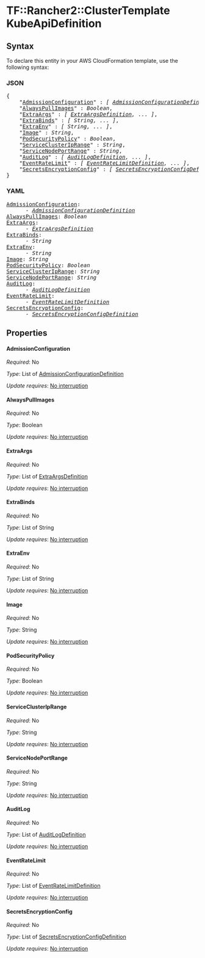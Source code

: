 # TF::Rancher2::ClusterTemplate KubeApiDefinition

## Syntax

To declare this entity in your AWS CloudFormation template, use the following syntax:

### JSON

<pre>
{
    "<a href="#admissionconfiguration" title="AdmissionConfiguration">AdmissionConfiguration</a>" : <i>[ <a href="admissionconfigurationdefinition.md">AdmissionConfigurationDefinition</a>, ... ]</i>,
    "<a href="#alwayspullimages" title="AlwaysPullImages">AlwaysPullImages</a>" : <i>Boolean</i>,
    "<a href="#extraargs" title="ExtraArgs">ExtraArgs</a>" : <i>[ <a href="extraargsdefinition.md">ExtraArgsDefinition</a>, ... ]</i>,
    "<a href="#extrabinds" title="ExtraBinds">ExtraBinds</a>" : <i>[ String, ... ]</i>,
    "<a href="#extraenv" title="ExtraEnv">ExtraEnv</a>" : <i>[ String, ... ]</i>,
    "<a href="#image" title="Image">Image</a>" : <i>String</i>,
    "<a href="#podsecuritypolicy" title="PodSecurityPolicy">PodSecurityPolicy</a>" : <i>Boolean</i>,
    "<a href="#serviceclusteriprange" title="ServiceClusterIpRange">ServiceClusterIpRange</a>" : <i>String</i>,
    "<a href="#servicenodeportrange" title="ServiceNodePortRange">ServiceNodePortRange</a>" : <i>String</i>,
    "<a href="#auditlog" title="AuditLog">AuditLog</a>" : <i>[ <a href="auditlogdefinition.md">AuditLogDefinition</a>, ... ]</i>,
    "<a href="#eventratelimit" title="EventRateLimit">EventRateLimit</a>" : <i>[ <a href="eventratelimitdefinition.md">EventRateLimitDefinition</a>, ... ]</i>,
    "<a href="#secretsencryptionconfig" title="SecretsEncryptionConfig">SecretsEncryptionConfig</a>" : <i>[ <a href="secretsencryptionconfigdefinition.md">SecretsEncryptionConfigDefinition</a>, ... ]</i>
}
</pre>

### YAML

<pre>
<a href="#admissionconfiguration" title="AdmissionConfiguration">AdmissionConfiguration</a>: <i>
      - <a href="admissionconfigurationdefinition.md">AdmissionConfigurationDefinition</a></i>
<a href="#alwayspullimages" title="AlwaysPullImages">AlwaysPullImages</a>: <i>Boolean</i>
<a href="#extraargs" title="ExtraArgs">ExtraArgs</a>: <i>
      - <a href="extraargsdefinition.md">ExtraArgsDefinition</a></i>
<a href="#extrabinds" title="ExtraBinds">ExtraBinds</a>: <i>
      - String</i>
<a href="#extraenv" title="ExtraEnv">ExtraEnv</a>: <i>
      - String</i>
<a href="#image" title="Image">Image</a>: <i>String</i>
<a href="#podsecuritypolicy" title="PodSecurityPolicy">PodSecurityPolicy</a>: <i>Boolean</i>
<a href="#serviceclusteriprange" title="ServiceClusterIpRange">ServiceClusterIpRange</a>: <i>String</i>
<a href="#servicenodeportrange" title="ServiceNodePortRange">ServiceNodePortRange</a>: <i>String</i>
<a href="#auditlog" title="AuditLog">AuditLog</a>: <i>
      - <a href="auditlogdefinition.md">AuditLogDefinition</a></i>
<a href="#eventratelimit" title="EventRateLimit">EventRateLimit</a>: <i>
      - <a href="eventratelimitdefinition.md">EventRateLimitDefinition</a></i>
<a href="#secretsencryptionconfig" title="SecretsEncryptionConfig">SecretsEncryptionConfig</a>: <i>
      - <a href="secretsencryptionconfigdefinition.md">SecretsEncryptionConfigDefinition</a></i>
</pre>

## Properties

#### AdmissionConfiguration

_Required_: No

_Type_: List of <a href="admissionconfigurationdefinition.md">AdmissionConfigurationDefinition</a>

_Update requires_: [No interruption](https://docs.aws.amazon.com/AWSCloudFormation/latest/UserGuide/using-cfn-updating-stacks-update-behaviors.html#update-no-interrupt)

#### AlwaysPullImages

_Required_: No

_Type_: Boolean

_Update requires_: [No interruption](https://docs.aws.amazon.com/AWSCloudFormation/latest/UserGuide/using-cfn-updating-stacks-update-behaviors.html#update-no-interrupt)

#### ExtraArgs

_Required_: No

_Type_: List of <a href="extraargsdefinition.md">ExtraArgsDefinition</a>

_Update requires_: [No interruption](https://docs.aws.amazon.com/AWSCloudFormation/latest/UserGuide/using-cfn-updating-stacks-update-behaviors.html#update-no-interrupt)

#### ExtraBinds

_Required_: No

_Type_: List of String

_Update requires_: [No interruption](https://docs.aws.amazon.com/AWSCloudFormation/latest/UserGuide/using-cfn-updating-stacks-update-behaviors.html#update-no-interrupt)

#### ExtraEnv

_Required_: No

_Type_: List of String

_Update requires_: [No interruption](https://docs.aws.amazon.com/AWSCloudFormation/latest/UserGuide/using-cfn-updating-stacks-update-behaviors.html#update-no-interrupt)

#### Image

_Required_: No

_Type_: String

_Update requires_: [No interruption](https://docs.aws.amazon.com/AWSCloudFormation/latest/UserGuide/using-cfn-updating-stacks-update-behaviors.html#update-no-interrupt)

#### PodSecurityPolicy

_Required_: No

_Type_: Boolean

_Update requires_: [No interruption](https://docs.aws.amazon.com/AWSCloudFormation/latest/UserGuide/using-cfn-updating-stacks-update-behaviors.html#update-no-interrupt)

#### ServiceClusterIpRange

_Required_: No

_Type_: String

_Update requires_: [No interruption](https://docs.aws.amazon.com/AWSCloudFormation/latest/UserGuide/using-cfn-updating-stacks-update-behaviors.html#update-no-interrupt)

#### ServiceNodePortRange

_Required_: No

_Type_: String

_Update requires_: [No interruption](https://docs.aws.amazon.com/AWSCloudFormation/latest/UserGuide/using-cfn-updating-stacks-update-behaviors.html#update-no-interrupt)

#### AuditLog

_Required_: No

_Type_: List of <a href="auditlogdefinition.md">AuditLogDefinition</a>

_Update requires_: [No interruption](https://docs.aws.amazon.com/AWSCloudFormation/latest/UserGuide/using-cfn-updating-stacks-update-behaviors.html#update-no-interrupt)

#### EventRateLimit

_Required_: No

_Type_: List of <a href="eventratelimitdefinition.md">EventRateLimitDefinition</a>

_Update requires_: [No interruption](https://docs.aws.amazon.com/AWSCloudFormation/latest/UserGuide/using-cfn-updating-stacks-update-behaviors.html#update-no-interrupt)

#### SecretsEncryptionConfig

_Required_: No

_Type_: List of <a href="secretsencryptionconfigdefinition.md">SecretsEncryptionConfigDefinition</a>

_Update requires_: [No interruption](https://docs.aws.amazon.com/AWSCloudFormation/latest/UserGuide/using-cfn-updating-stacks-update-behaviors.html#update-no-interrupt)

